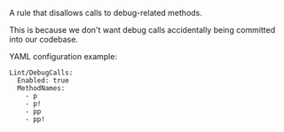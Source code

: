 A rule that disallows calls to debug-related methods.

This is because we don't want debug calls accidentally being
committed into our codebase.

YAML configuration example:

```
Lint/DebugCalls:
  Enabled: true
  MethodNames:
    - p
    - p!
    - pp
    - pp!
```
